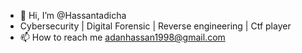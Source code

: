 - 👋 Hi, I’m @Hassantadicha
- Cybersecurity | Digital Forensic | Reverse engineering | Ctf player
- 📫 How to reach me adanhassan1998@gmail.com

<!---
Hassantadicha/Hassantadicha is a ✨ special ✨ repository because its `README.md` (this file) appears on your GitHub profile.
You can click the Preview link to take a look at your changes.
--->
